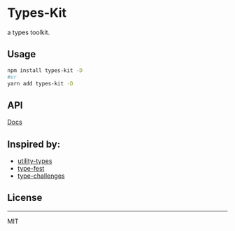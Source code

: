 # Types-Kit
a types toolkit.

## Usage
```sh
npm install types-kit -D
#or 
yarn add types-kit -D
```
## API
[Docs](./docs/index.md)

## Inspired by:
- [utility-types](https://github.com/piotrwitek/utility-types)
- [type-fest](https://github.com/sindresorhus/type-fest)
- [type-challenges](https://github.com/type-challenges/type-challenges)

## License
---
MIT
